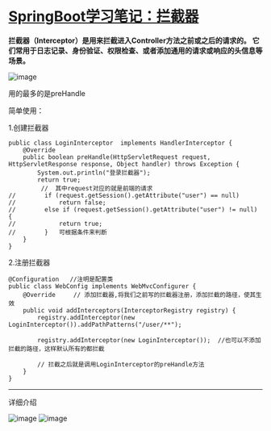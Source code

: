 # [SpringBoot学习笔记：拦截器](https://github.com/QiYongchuan/MyGitBlog/issues/91)

**拦截器（Interceptor）是用来拦截进入Controller方法之前或之后的请求的。
它们常用于日志记录、身份验证、权限检查、或者添加通用的请求或响应的头信息等场景。**

![image](https://github.com/QiYongchuan/MyGitBlog/assets/105039020/1bdc09ec-ce55-4cf0-9c4e-684795045958)

用的最多的是preHandle


简单使用：

1.创建拦截器

```
public class LoginInterceptor  implements HandlerInterceptor {
    @Override
    public boolean preHandle(HttpServletRequest request, HttpServletResponse response, Object handler) throws Exception {
        System.out.println("登录拦截器");
        return true;
         //  其中request对应的就是前端的请求
//        if (request.getSession().getAttribute("user") == null)
//            return false;
//        else if (request.getSession().getAttribute("user") != null) {
//            return true;
//        }   可根据条件来判断
    }
}
```

2.注册拦截器

```
@Configuration   //注明是配置类
public class WebConfig implements WebMvcConfigurer {
    @Override     // 添加拦截器,将我们之前写的拦截器注册，添加拦截的路径，使其生效
    public void addInterceptors(InterceptorRegistry registry) {
        registry.addInterceptor(new LoginInterceptor()).addPathPatterns("/user/**");

        registry.addInterceptor(new LoginInterceptor());  //也可以不添加拦截的路径，这样默认所有的都拦截

        // 拦截之后就是调用LoginInterceptor的preHandle方法
    }
}
```

---

详细介绍

![image](https://github.com/QiYongchuan/MyGitBlog/assets/105039020/3f2f4cad-c230-4f32-98f3-93c2d7c014e0)
![image](https://github.com/QiYongchuan/MyGitBlog/assets/105039020/b42e846a-2c36-4684-883f-a857746134e8)
